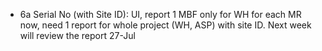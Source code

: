  - 6a	Serial No (with Site ID): UI, report	1		MBF	only for WH for each MR now, need 1 report for whole project (WH, ASP) with site ID. Next week will review the report	27-Jul